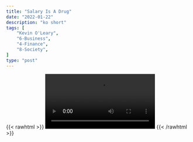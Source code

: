 ```yaml
---
title: "Salary Is A Drug"
date: "2022-01-22"
description: "ko short"
tags: [
    "Kevin O'Leary",
    "6-Business",
    "4-Finance",
    "8-Society",
]
type: "post"
---
```

{{< rawhtml >}}
    <video width="auto" height="auto" controls>
        <source src="https://clips.dev00ps.com/Kevin%20O%27Leary/salary_is_a_drug.mp4" type="video/mp4"> 
    </video>
{{< /rawhtml >}}